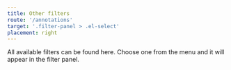 ```yaml
---
title: Other filters
route: '/annotations'
target: '.filter-panel > .el-select'
placement: right
---
```


All available filters can be found here. Choose one from the menu and it will appear in the filter panel.
